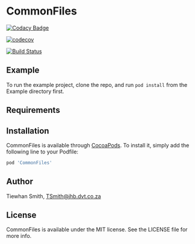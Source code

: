# CommonFiles
[![Codacy Badge](https://api.codacy.com/project/badge/Grade/392ba5b1d20a4fc2847bd409f296a61c)](https://www.codacy.com/manual/Tiewhan/FeistyCommonFiles?utm_source=github.com&amp;utm_medium=referral&amp;utm_content=Tiewhan/FeistyCommonFiles&amp;utm_campaign=Badge_Grade)

[![codecov](https://codecov.io/gh/Tiewhan/FeistyCommonFiles/branch/develop/graph/badge.svg)](https://codecov.io/gh/Tiewhan/FeistyCommonFiles)

[![Build Status](https://app.bitrise.io/app/3996f7c3bdb62339/status.svg?token=YoRX1mtS7BC4dZMpjnU-IA)](https://app.bitrise.io/app/3996f7c3bdb62339)
## Example

To run the example project, clone the repo, and run `pod install` from the Example directory first.

## Requirements

## Installation

CommonFiles is available through [CocoaPods](https://cocoapods.org). To install
it, simply add the following line to your Podfile:

```ruby
pod 'CommonFiles'
```

## Author

Tiewhan Smith, TSmith@jhb.dvt.co.za

## License

CommonFiles is available under the MIT license. See the LICENSE file for more info.
